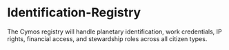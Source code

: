 # Identification-Registry
The Cymos registry will handle planetary identification, work credentials, IP rights, financial access, and stewardship roles across all citizen types. 
